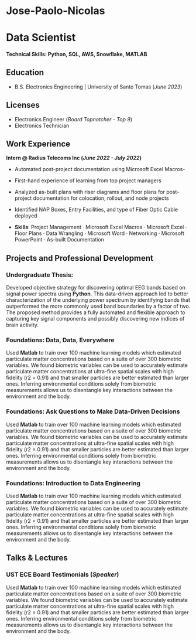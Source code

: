 # Jose-Paolo-Nicolas

# Data Scientist

#### Technical Skills: Python, SQL, AWS, Snowflake, MATLAB

## Education
- B.S. Electronics Engineering | University of Santo Tomas (_June 2023_)

## Licenses
- Electronics Engineer (_Board Topnotcher - Top 9_)
- Electronics Technician

## Work Experience
**Intern @ Radius Telecoms Inc (_June 2022 - July 2022_)**
- Automated post-project documentation using Microsoft Excel Macros- 
- First-hand experience of learning from top project managers
- Analyzed as-built plans with riser diagrams and floor plans for post-project documentation for colocation, rollout, and node projects
- Identified NAP Boxes, Entry Facilities, and type of Fiber Optic Cable deployed

- **Skills**: Project Management · Microsoft Excel Macros · Microsoft Excel · Floor Plans · Data Wrangling · Microsoft Word · Networking · Microsoft PowerPoint · As-built Documentation

## Projects and Professional Development
### Undergraduate Thesis: 

Developed objective strategy for discovering optimal EEG bands based on signal power spectra using **Python**. This data-driven approach led to better characterization of the underlying power spectrum by identifying bands that outperformed the more commonly used band boundaries by a factor of two. The proposed method provides a fully automated and flexible approach to capturing key signal components and possibly discovering new indices of brain activity.


### Foundations: Data, Data, Everywhere

Used **Matlab** to train over 100 machine learning models which estimated particulate matter concentrations based on a suite of over 300 biometric variables. We found biometric variables can be used to accurately estimate particulate matter concentrations at ultra-fine spatial scales with high fidelity (r2 = 0.91) and that smaller particles are better estimated than larger ones. Inferring environmental conditions solely from biometric measurements allows us to disentangle key interactions between the environment and the body.

### Foundations: Ask Questions to Make Data-Driven Decisions

Used **Matlab** to train over 100 machine learning models which estimated particulate matter concentrations based on a suite of over 300 biometric variables. We found biometric variables can be used to accurately estimate particulate matter concentrations at ultra-fine spatial scales with high fidelity (r2 = 0.91) and that smaller particles are better estimated than larger ones. Inferring environmental conditions solely from biometric measurements allows us to disentangle key interactions between the environment and the body.

### Foundations: Introduction to Data Engineering

Used **Matlab** to train over 100 machine learning models which estimated particulate matter concentrations based on a suite of over 300 biometric variables. We found biometric variables can be used to accurately estimate particulate matter concentrations at ultra-fine spatial scales with high fidelity (r2 = 0.91) and that smaller particles are better estimated than larger ones. Inferring environmental conditions solely from biometric measurements allows us to disentangle key interactions between the environment and the body.

## Talks & Lectures
### UST ECE Board Testimonials (_Speaker_)

Used **Matlab** to train over 100 machine learning models which estimated particulate matter concentrations based on a suite of over 300 biometric variables. We found biometric variables can be used to accurately estimate particulate matter concentrations at ultra-fine spatial scales with high fidelity (r2 = 0.91) and that smaller particles are better estimated than larger ones. Inferring environmental conditions solely from biometric measurements allows us to disentangle key interactions between the environment and the body.


